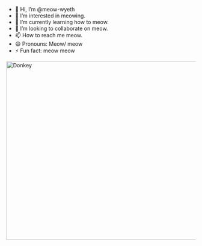 <ul>
	<li> 👋 Hi, I’m @meow-wyeth </li>
	<li> 👀 I’m interested in meowing. </li>
	<li> 🌱 I’m currently learning how to meow.</li>
	<li> 💞️ I’m looking to collaborate on meow.</li>
	<li> 📫 How to reach me meow. </li>
	<li> 😄 Pronouns: Meow/ meow </li>
	<li> ⚡ Fun fact: meow meow </li>
</ul>
<img src="https://i.pinimg.com/originals/bf/d6/2c/bfd62c044e36f2a2a28567b8f236d647.gif" alt="Donkey" style="width:856px; height: 475px;">
